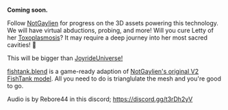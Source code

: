 **Coming soon.**

Follow [NotGaylien](https://github.com/NotGaylien) for progress on the 3D assets powering this technology. We will have virtual abductions, probing, and more! Will you cure Letty of her [Toxoplasmosis](https://en.wikipedia.org/wiki/Toxoplasmosis)? It may require a deep journey into her most sacred cavities! 👀

This will be bigger than [JoyrideUniverse!](https://joyrideuniverse.com/)

[fishtank.blend](fishtank.blend) is a game-ready adaption of [NotGaylien's original V2 FishTank model](https://github.com/NotGaylien). All you need to do is trianglulate the mesh and you're good to go.

Audio is by Rebore44 in this discord; https://discord.gg/t3rDh2yV
